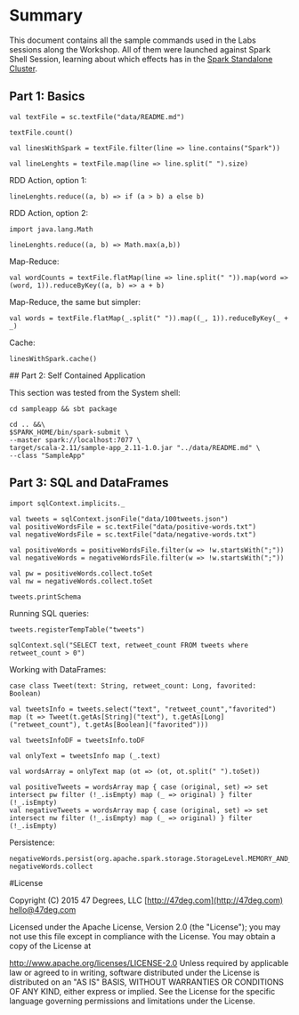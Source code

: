 # Summary

This document contains all the sample commands used in the Labs sessions along the Workshop. All of them were launched against Spark Shell Session, learning about which effects has in the [Spark Standalone Cluster](http://spark.apache.org/docs/latest/spark-standalone.html).

## Part 1: Basics

  	val textFile = sc.textFile("data/README.md")

  	textFile.count()

  	val linesWithSpark = textFile.filter(line => line.contains("Spark"))

  	val lineLenghts = textFile.map(line => line.split(" ").size)

RDD Action, option 1:

  	lineLenghts.reduce((a, b) => if (a > b) a else b)

RDD Action, option 2:

  	import java.lang.Math

  	lineLenghts.reduce((a, b) => Math.max(a,b))

Map-Reduce:

  	val wordCounts = textFile.flatMap(line => line.split(" ")).map(word => (word, 1)).reduceByKey((a, b) => a + b)

Map-Reduce, the same but simpler:

  	val words = textFile.flatMap(_.split(" ")).map((_, 1)).reduceByKey(_ + _)

Cache:

  	linesWithSpark.cache()

## Part 2: Self Contained Application

This section was tested from the System shell:

  	cd sampleapp && sbt package

  	cd .. &&\ 
  	$SPARK_HOME/bin/spark-submit \
    --master spark://localhost:7077 \
    target/scala-2.11/sample-app_2.11-1.0.jar "../data/README.md" \
    --class "SampleApp"


## Part 3: SQL and DataFrames

  	import sqlContext.implicits._

	val tweets = sqlContext.jsonFile("data/100tweets.json")
  	val positiveWordsFile = sc.textFile("data/positive-words.txt")
  	val negativeWordsFile = sc.textFile("data/negative-words.txt")

  	val positiveWords = positiveWordsFile.filter(w => !w.startsWith(";"))
  	val negativeWords = negativeWordsFile.filter(w => !w.startsWith(";"))

  	val pw = positiveWords.collect.toSet
  	val nw = negativeWords.collect.toSet

  	tweets.printSchema

Running SQL queries:

  	tweets.registerTempTable("tweets")

  	sqlContext.sql("SELECT text, retweet_count FROM tweets where retweet_count > 0")

Working with DataFrames:

  	case class Tweet(text: String, retweet_count: Long, favorited: Boolean)

  	val tweetsInfo = tweets.select("text", "retweet_count","favorited") map (t => Tweet(t.getAs[String]("text"), t.getAs[Long]("retweet_count"), t.getAs[Boolean]("favorited")))

  	val tweetsInfoDF = tweetsInfo.toDF

  	val onlyText = tweetsInfo map (_.text)

  	val wordsArray = onlyText map (ot => (ot, ot.split(" ").toSet))

  	val positiveTweets = wordsArray map { case (original, set) => set intersect pw filter (!_.isEmpty) map (_ => original) } filter (!_.isEmpty)
  	val negativeTweets = wordsArray map { case (original, set) => set intersect nw filter (!_.isEmpty) map (_ => original) } filter (!_.isEmpty)

Persistence:

  	negativeWords.persist(org.apache.spark.storage.StorageLevel.MEMORY_AND_DISK)
  	negativeWords.collect

#License

Copyright (C) 2015 47 Degrees, LLC [http://47deg.com](http://47deg.com) [hello@47deg.com](mailto:hello@47deg.com)

Licensed under the Apache License, Version 2.0 (the "License"); you may not use this file except in compliance with the License. You may obtain a copy of the License at

http://www.apache.org/licenses/LICENSE-2.0 Unless required by applicable law or agreed to in writing, software distributed under the License is distributed on an "AS IS" BASIS, WITHOUT WARRANTIES OR CONDITIONS OF ANY KIND, either express or implied. See the License for the specific language governing permissions and limitations under the License.